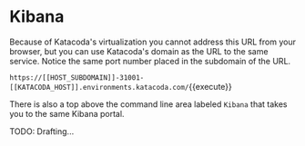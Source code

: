 # Kibana #

Because of Katacoda's virtualization you cannot address this URL from your browser, but you can use Katacoda's domain as the URL to the same service. Notice the same port number placed in the subdomain of the URL.

`https://[[HOST_SUBDOMAIN]]-31001-[[KATACODA_HOST]].environments.katacoda.com/`{{execute}}

There is also a top above the command line area labeled `Kibana` that takes you to the same Kibana portal.

TODO: Drafting...
